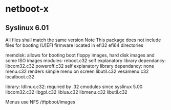 netboot-x
=========


Syslinux 6.01
-------------
All files shall match the same version
Note This package does not include files for booting (U)EFI firmware located in efi32 efi64 directories

memdisk: allows for booting boot floppy images, hard disk images and some ISO images
modules:
	reboot.c32 	self explanatory		library dependancy: libcom32.c32
	poweroff.c32	self explanatory		library dependancy: none
	menu.c32	renders simple menu on screen	libutil.c32
	vesamenu.c32
	localboot.c32
	
library:
	ldlinux.c32: required by .32 cmodules since syslinux 5.00
	libcom32.c32 
	libgpl.c32 
	liblua.c32 
	libmenu.c32 
	libutil.c32

Menus use NFS /tftpboot/images



